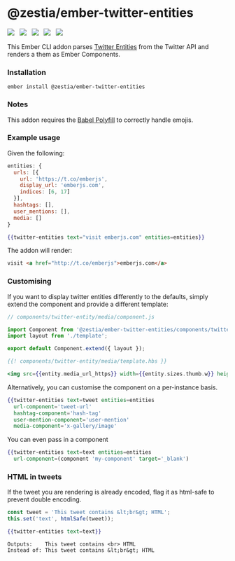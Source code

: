 # @zestia/ember-twitter-entities

<a href="http://emberobserver.com/addons/ember-twitter-entities"><img src="http://emberobserver.com/badges/ember-twitter-entities.svg"></a> &nbsp; <a href="https://david-dm.org/zestia/ember-twitter-entities#badge-embed"><img src="https://david-dm.org/zestia/ember-twitter-entities.svg"></a> &nbsp; <a href="https://david-dm.org/zestia/ember-twitter-entities#dev-badge-embed"><img src="https://david-dm.org/zestia/ember-twitter-entities/dev-status.svg"></a> &nbsp; <a href="https://codeclimate.com/github/zestia/ember-twitter-entities"><img src="https://codeclimate.com/github/zestia/ember-twitter-entities/badges/gpa.svg" /></a> &nbsp; <a href="http://travis-ci.org/zestia/ember-twitter-entities"><img src="https://travis-ci.org/zestia/ember-twitter-entities.svg?branch=master"></a>

This Ember CLI addon parses [Twitter Entities](https://dev.twitter.com/overview/api/entities-in-twitter-objects) from the Twitter API and renders a them as Ember Components.

### Installation
```
ember install @zestia/ember-twitter-entities
```

### Notes

This addon requires the [Babel Polyfill](https://github.com/babel/ember-cli-babel#polyfill) to correctly handle emojis.

### Example usage

Given the following:

```javascript
entities: {
  urls: [{
    url: 'https://t.co/emberjs',
    display_url: 'emberjs.com',
    indices: [6, 17]
  }],
  hashtags: [],
  user_mentions: [],
  media: []
}
```

```handlebars
{{twitter-entities text="visit emberjs.com" entities=entities}}
```

The addon will render:

```html
visit <a href="http://t.co/emberjs">emberjs.com</a>
```

### Customising

If you want to display twitter entities differently to the defaults, simply extend the component and provide a different template:

```javascript
// components/twitter-entity/media/component.js

import Component from '@zestia/ember-twitter-entities/components/twitter-entity/media';
import layout from './template';

export default Component.extend({ layout });
```
```handlebars
{{! components/twitter-entity/media/template.hbs }}

<img src={{entity.media_url_https}} width={{entity.sizes.thumb.w}} height={{entity.sizes.thumb.h}}>
```

Alternatively, you can customise the component on a per-instance basis.

```handlebars
{{twitter-entities text=tweet entities=entities
  url-component='tweet-url'
  hashtag-component='hash-tag'
  user-mention-component='user-mention'
  media-component='x-gallery/image'
```
You can even pass in a component

```handlebars
{{twitter-entities text=text entities=entities
  url-component=(component 'my-component' target='_blank')
```

### HTML in tweets

If the tweet you are rendering is already encoded, flag it as html-safe to prevent double encoding.

```javascript
const tweet = 'This tweet contains &lt;br&gt; HTML';
this.set('text', htmlSafe(tweet));
```

```handlebars
{{twitter-entities text=text}}
```

```
Outputs:    This tweet contains <br> HTML
Instead of: This tweet contains &lt;br&gt; HTML
```
